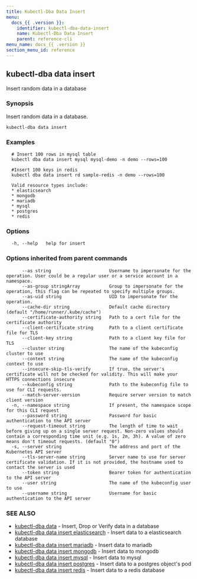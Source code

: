 ```yaml
---
title: Kubectl-Dba Data Insert
menu:
  docs_{{ .version }}:
    identifier: kubectl-dba-data-insert
    name: Kubectl-Dba Data Insert
    parent: reference-cli
menu_name: docs_{{ .version }}
section_menu_id: reference
---
```

## kubectl-dba data insert

Insert random data in a database

### Synopsis

Insert random data in a database.

```
kubectl-dba data insert
```

### Examples

```
  # Insert 100 rows in mysql table
  kubectl dba data insert mysql mysql-demo -n demo --rows=100
  
  #Insert 100 keys in redis
  kubectl dba data insert rd sample-redis -n demo --rows=100
  
  Valid resource types include:
  * elasticsearch
  * mongodb
  * mariadb
  * mysql
  * postgres
  * redis
```

### Options

```
  -h, --help   help for insert
```

### Options inherited from parent commands

```
      --as string                      Username to impersonate for the operation. User could be a regular user or a service account in a namespace.
      --as-group stringArray           Group to impersonate for the operation, this flag can be repeated to specify multiple groups.
      --as-uid string                  UID to impersonate for the operation.
      --cache-dir string               Default cache directory (default "/home/runner/.kube/cache")
      --certificate-authority string   Path to a cert file for the certificate authority
      --client-certificate string      Path to a client certificate file for TLS
      --client-key string              Path to a client key file for TLS
      --cluster string                 The name of the kubeconfig cluster to use
      --context string                 The name of the kubeconfig context to use
      --insecure-skip-tls-verify       If true, the server's certificate will not be checked for validity. This will make your HTTPS connections insecure
      --kubeconfig string              Path to the kubeconfig file to use for CLI requests.
      --match-server-version           Require server version to match client version
  -n, --namespace string               If present, the namespace scope for this CLI request
      --password string                Password for basic authentication to the API server
      --request-timeout string         The length of time to wait before giving up on a single server request. Non-zero values should contain a corresponding time unit (e.g. 1s, 2m, 3h). A value of zero means don't timeout requests. (default "0")
  -s, --server string                  The address and port of the Kubernetes API server
      --tls-server-name string         Server name to use for server certificate validation. If it is not provided, the hostname used to contact the server is used
      --token string                   Bearer token for authentication to the API server
      --user string                    The name of the kubeconfig user to use
      --username string                Username for basic authentication to the API server
```

### SEE ALSO

* [kubectl-dba data](/docs/reference/cli/kubectl-dba_data.md)	 - Insert, Drop or Verify data in a database
* [kubectl-dba data insert elasticsearch](/docs/reference/cli/kubectl-dba_data_insert_elasticsearch.md)	 - Insert data to a elasticsearch database
* [kubectl-dba data insert mariadb](/docs/reference/cli/kubectl-dba_data_insert_mariadb.md)	 -  Insert data to mariadb
* [kubectl-dba data insert mongodb](/docs/reference/cli/kubectl-dba_data_insert_mongodb.md)	 - Insert data to mongodb
* [kubectl-dba data insert mysql](/docs/reference/cli/kubectl-dba_data_insert_mysql.md)	 - Insert data to mysql
* [kubectl-dba data insert postgres](/docs/reference/cli/kubectl-dba_data_insert_postgres.md)	 - Insert data to a postgres object's pod
* [kubectl-dba data insert redis](/docs/reference/cli/kubectl-dba_data_insert_redis.md)	 - Insert data to a redis database

